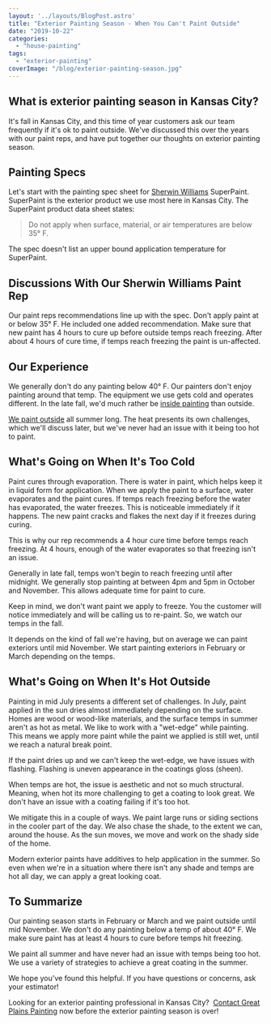 ```yaml
---
layout: '../layouts/BlogPost.astro'
title: "Exterior Painting Season - When You Can't Paint Outside"
date: "2019-10-22"
categories: 
  - "house-painting"
tags: 
  - "exterior-painting"
coverImage: "/blog/exterior-painting-season.jpg"
---
```


## What is exterior painting season in Kansas City?

It's fall in Kansas City, and this time of year customers ask our team frequently if it's ok to paint outside. We've discussed this over the years with our paint reps, and have put together our thoughts on exterior painting season.

## Painting Specs

Let's start with the painting spec sheet for [Sherwin Williams](https://www.sherwin-williams.com/sherwinwilliams) SuperPaint. SuperPaint is the exterior product we use most here in Kansas City. The SuperPaint product data sheet states:

> Do not apply when surface, material, or air temperatures are below 35° F.

The spec doesn't list an upper bound application temperature for SuperPaint.

## Discussions With Our Sherwin Williams Paint Rep

Our paint reps recommendations line up with the spec. Don't apply paint at or below 35° F. He included one added recommendation. Make sure that new paint has 4 hours to cure up before outside temps reach freezing. After about 4 hours of cure time, if temps reach freezing the paint is un-affected.

## Our Experience

We generally don't do any painting below 40° F. Our painters don't enjoy painting around that temp. The equipment we use gets cold and operates different. In the late fall, we'd much rather be [inside painting](https://greatplainspaintingkc.com/interior-painting-kansas-city-mo/) than outside.

[We paint outside](https://greatplainspaintingkc.com/exterior-painting-kansas-city/) all summer long. The heat presents its own challenges, which we'll discuss later, but we've never had an issue with it being too hot to paint.

## What's Going on When It's Too Cold

Paint cures through evaporation. There is water in paint, which helps keep it in liquid form for application. When we apply the paint to a surface, water evaporates and the paint cures. If temps reach freezing before the water has evaporated, the water freezes. This is noticeable immediately if it happens. The new paint cracks and flakes the next day if it freezes during curing.

This is why our rep recommends a 4 hour cure time before temps reach freezing. At 4 hours, enough of the water evaporates so that freezing isn't an issue.

Generally in late fall, temps won't begin to reach freezing until after midnight. We generally stop painting at between 4pm and 5pm in October and November. This allows adequate time for paint to cure.

Keep in mind, we don't want paint we apply to freeze. You the customer will notice immediately and will be calling us to re-paint. So, we watch our temps in the fall.

It depends on the kind of fall we're having, but on average we can paint exteriors until mid November. We start painting exteriors in February or March depending on the temps.

## What's Going on When It's Hot Outside

Painting in mid July presents a different set of challenges. In July, paint applied in the sun dries almost immediately depending on the surface. Homes are wood or wood-like materials, and the surface temps in summer aren't as hot as metal. We like to work with a "wet-edge" while painting. This means we apply more paint while the paint we applied is still wet, until we reach a natural break point.

If the paint dries up and we can't keep the wet-edge, we have issues with flashing. Flashing is uneven appearance in the coatings gloss (sheen).

When temps are hot, the issue is aesthetic and not so much structural. Meaning, when hot its more challenging to get a coating to look great. We don't have an issue with a coating failing if it's too hot.

We mitigate this in a couple of ways. We paint large runs or siding sections in the cooler part of the day. We also chase the shade, to the extent we can, around the house. As the sun moves, we move and work on the shady side of the home.

Modern exterior paints have additives to help application in the summer. So even when we're in a situation where there isn't any shade and temps are hot all day, we can apply a great looking coat.

## To Summarize

Our painting season starts in February or March and we paint outside until mid November. We don't do any painting below a temp of about 40° F. We make sure paint has at least 4 hours to cure before temps hit freezing.

We paint all summer and have never had an issue with temps being too hot. We use a variety of strategies to achieve a great coating in the summer.

We hope you've found this helpful. If you have questions or concerns, ask your estimator!

Looking for an exterior painting professional in Kansas City?  [Contact Great Plains Painting](https://greatplainspaintingkc.com/contact/) now before the exterior painting season is over!
